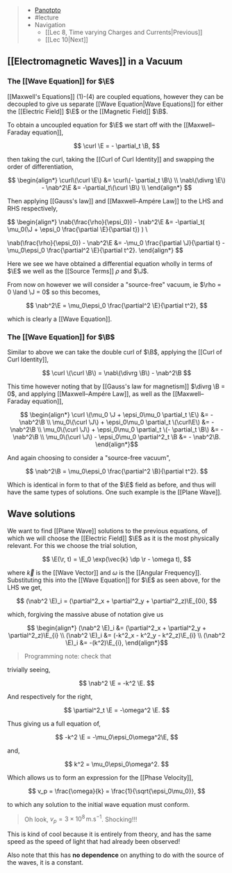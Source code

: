 > - [Panotpto](https://uniofbath.cloud.panopto.eu/Panopto/Pages/Viewer.aspx?id=aeeada9a-ff9d-4acd-b235-acc200b3d5d4)
> - #lecture
> - Navigation
> 	- [[Lec 8, Time varying Charges and Currents|Previous]]
> 	- [[Lec 10|Next]]

## [[Electromagnetic Waves]] in a Vacuum

### The [[Wave Equation]] for $\E$
[[Maxwell's Equations]] (1)-(4) are coupled equations, however they can be decoupled to give us separate [[Wave Equation|Wave Equations]] for either the [[Electric Field]] $\E$ or the [[Magnetic Field]] $\B$.

To obtain a uncoupled equation for $\E$ we start off with the [[Maxwell–Faraday equation]],

$$
\curl \E = - \partial_t \B,
$$

then taking the curl, taking the [[Curl of Curl Identity]] and swapping the order of differentiation,

$$
\begin{align*}
\curl\(\curl \E\) &= \curl\(- \partial_t \B\) \\
\nab\(\divrg \E\) - \nab^2\E &= -\partial_t\(\curl \B\) \\
\end{align*}
$$

Then applying [[Gauss's law]] and [[Maxwell–Ampére Law]] to the LHS and RHS respectively,

$$
\begin{align*}
\nab\(\frac{\rho}{\epsi_0}\) - \nab^2\E
&= -\partial_t\(
\mu_0\(\J + \epsi_0 \frac{\partial \E}{\partial t}\)
\) \\

\nab\(\frac{\rho}{\epsi_0}\) - \nab^2\E
&= -\mu_0 \frac{\partial \J}{\partial t}
-\mu_0\epsi_0 \frac{\partial^2 \E}{\partial t^2}.
\end{align*}
$$

Here we see we have obtained a differential equation wholly in terms of $\E$ we well as the [[Source Terms]] $\rho$ and $\J$.

From now on however we will consider a "source-free" vacuum, ie $\rho = 0 \land \J = 0$ so this becomes,

$$
\nab^2\E = \mu_0\epsi_0 \frac{\partial^2 \E}{\partial t^2},
$$

which is clearly a [[Wave Equation]].

### The [[Wave Equation]] for $\B$
Similar to above we can take the double curl of $\B$, applying the [[Curl of Curl Identity]],

$$
\curl \(\curl \B\) = \nab\(\divrg \B\) - \nab^2\B
$$

This time however noting that by [[Gauss's law for magnetism]] $\divrg \B = 0$, and applying [[Maxwell–Ampére Law]], as well as the [[Maxwell–Faraday equation]],

$$
\begin{align*}
\curl \(\mu_0 \J + \epsi_0\mu_0 \partial_t \E\) &= - \nab^2\B \\
\mu_0\(\curl \J\) + \epsi_0\mu_0 \partial_t \(\curl\E\) &= - \nab^2\B \\
\mu_0\(\curl \J\) + \epsi_0\mu_0 \partial_t \(- \partial_t \B\) &= - \nab^2\B \\
\mu_0\(\curl \J\) - \epsi_0\mu_0 \partial^2_t \B &= - \nab^2\B.
\end{align*}$$

And again choosing to consider a "source-free vacuum",

$$
\nab^2\B = \mu_0\epsi_0 \frac{\partial^2 \B}{\partial t^2}.
$$

Which is identical in form to that of the $\E$ field as before, and thus will have the same types of solutions. One such example is the [[Plane Wave]].

## Wave solutions

We want to find [[Plane Wave]] solutions to the previous equations, of which we will choose the [[Electric Field]] $\E$ as it is the most physically relevant. For this we choose the trial solution,

$$
\E(\r, t) = \E_0 \exp(\vec{k} \dp \r - \omega t),
$$

where $\vec{k}$ is the [[Wave Vector]] and $\omega$ is the [[Angular Frequency]]. Substituting this into the [[Wave Equation]] for $\E$ as seen above, for the LHS we get,

$$
(\nab^2 \E)_i = (\partial^2_x + \partial^2_y +  \partial^2_z)\E_{0i},
$$

which, forgiving the massive abuse of notation give us

$$
\begin{align*}
(\nab^2 \E)_i &= (\partial^2_x + \partial^2_y +  \partial^2_z)\E_{i}
\\
(\nab^2 \E)_i &= (-k^2_x - k^2_y - k^2_z)\E_{i}
\\
(\nab^2 \E)_i &= -(k^2)\E_{i},
\end{align*}$$

> Programming note: check that

trivially seeing,

$$
\nab^2 \E = -k^2 \E.
$$

And respectively for the right,

$$
\partial^2_t \E = -\omega^2 \E.
$$

Thus giving us a full equation of,

$$
-k^2 \E = -\mu_0\epsi_0\omega^2\E,
$$

and,

$$
k^2 = \mu_0\epsi_0\omega^2.
$$

Which allows us to form an expression for the [[Phase Velocity]],

$$
v_p = \frac{\omega}{k} = \frac{1}{\sqrt{\epsi_0\mu_0}},
$$

to which any solution to the initial wave equation must conform.

> Oh look, $v_p = 3 \times 10^{8}\,\mathrm{m.s^{-1}}$. Shocking!!!

This is kind of cool because it is entirely from theory, and has the same speed as the speed of light that had already been observed!

Also note that this has **no dependence** on anything to do with the source of the waves, it is a constant.